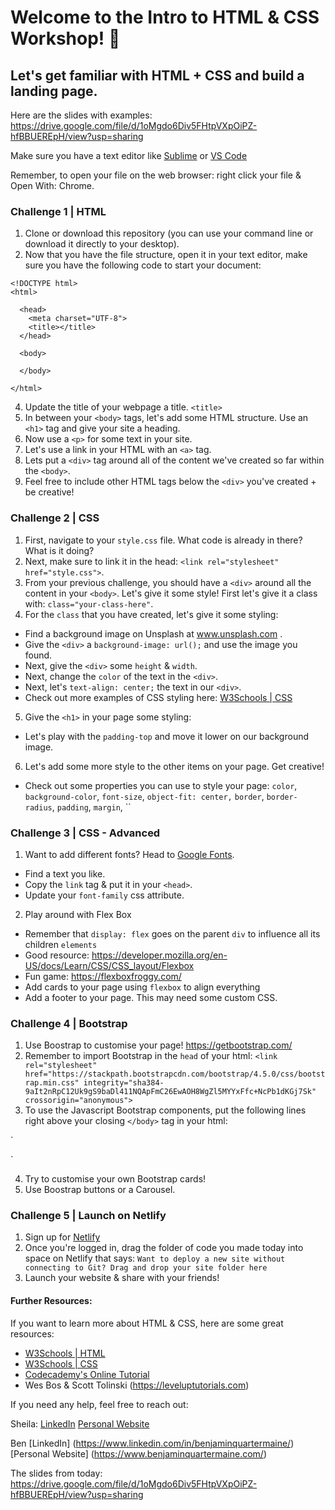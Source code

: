 # Welcome to the Intro to HTML & CSS Workshop! 💅



## Let's get familiar with HTML + CSS and build a landing page. 

Here are the slides with examples: https://drive.google.com/file/d/1oMgdo6Div5FHtpVXpOiPZ-hfBBUEREpH/view?usp=sharing

Make sure you have a text editor like [Sublime](https://www.sublimetext.com/3) or [VS Code](https://code.visualstudio.com/download)

Remember, to open your file on the web browser: right click your file & Open With: Chrome. 



### Challenge 1 | HTML
1. Clone or download this repository (you can use your command line or download it directly to your desktop). 
3. Now that you have the file structure, open it in your text editor, make sure you have the following code to start your document: 
```
<!DOCTYPE html>
<html>

  <head>
    <meta charset="UTF-8">
    <title></title>
  </head>

  <body>
  
  </body>
  
</html>
```
4. Update the title of your webpage a title. `<title>`
5. In between your `<body>` tags, let's add some HTML structure. Use an `<h1>` tag and give your site a heading.
6. Now use a `<p>` for some text in your site. 
7. Let's use a link in your HTML with an `<a>` tag.
8. Lets put a `<div>` tag around all of the content we've created so far within the `<body>`.
9. Feel free to include other HTML tags below the `<div>` you've created + be creative!



### Challenge 2 | CSS
1. First, navigate to your `style.css` file. What code is already in there? What is it doing? 
2. Next, make sure to link it in the head: `<link rel="stylesheet" href="style.css">`. 
3. From your previous challenge, you should have a `<div>` around all the content in your `<body>`. Let's give it some style! First let's give it a class with: `class="your-class-here"`. 
4. For the `class` that you have created, let's give it some styling: 
- Find a background image on Unsplash at www.unsplash.com .
- Give the `<div>` a `background-image: url();` and use the image you found. 
- Next, give the `<div>` some `height` & `width`. 
- Next, change the `color` of the text in the `<div>`. 
- Next, let's `text-align: center;` the text in our `<div>`. 
- Check out more examples of CSS styling here: [W3Schools | CSS](https://www.w3schools.com/css/)
5. Give the `<h1>` in your page some styling: 
- Let's play with the `padding-top` and move it lower on our background image. 
6. Let's add some more style to the other items on your page. Get creative! 
- Check out some properties you can use to style your page: `color`, `background-color`, `font-size`, `object-fit: center,` `border`, `border-radius`, `padding`, `margin`, ``



### Challenge 3 | CSS - Advanced
1. Want to add different fonts? Head to [Google Fonts](https://fonts.google.com/). 
- Find a text you like. 
- Copy the `link` tag & put it in your `<head>`. 
- Update your `font-family` css attribute. 

2. Play around with Flex Box
- Remember that `display: flex` goes on the parent `div` to influence all its children `elements` 
- Good resource: https://developer.mozilla.org/en-US/docs/Learn/CSS/CSS_layout/Flexbox
- Fun game: https://flexboxfroggy.com/
- Add cards to your page using `flexbox` to align everything
- Add a footer to your page. This may need some custom CSS. 



### Challenge 4 | Bootstrap
1. Use Boostrap to customise your page! https://getbootstrap.com/
2. Remember to import Bootstrap in the `head` of your html: 
`<link rel="stylesheet" href="https://stackpath.bootstrapcdn.com/bootstrap/4.5.0/css/bootstrap.min.css" integrity="sha384-9aIt2nRpC12Uk9gS9baDl411NQApFmC26EwAOH8WgZl5MYYxFfc+NcPb1dKGj7Sk" crossorigin="anonymous">`
3. To use the Javascript Bootstrap components, put the following lines right above your closing `</body>` tag in your html: 

`<script src="https://code.jquery.com/jquery-3.5.1.slim.min.js" integrity="sha384-DfXdz2htPH0lsSSs5nCTpuj/zy4C+OGpamoFVy38MVBnE+IbbVYUew+OrCXaRkfj" crossorigin="anonymous"></script>
<script src="https://cdn.jsdelivr.net/npm/popper.js@1.16.0/dist/umd/popper.min.js" integrity="sha384-Q6E9RHvbIyZFJoft+2mJbHaEWldlvI9IOYy5n3zV9zzTtmI3UksdQRVvoxMfooAo" crossorigin="anonymous"></script>
<script src="https://stackpath.bootstrapcdn.com/bootstrap/4.5.0/js/bootstrap.min.js" integrity="sha384-OgVRvuATP1z7JjHLkuOU7Xw704+h835Lr+6QL9UvYjZE3Ipu6Tp75j7Bh/kR0JKI" crossorigin="anonymous"></script>`
4. Try to customise your own Bootstrap cards! 
5. Use Boostrap buttons or a Carousel. 



### Challenge 5 | Launch on Netlify 
1. Sign up for [Netlify](www.netlify.com)
2. Once you're logged in, drag the folder of code you made today into space on Netlify that says: `Want to deploy a new site without connecting to Git? Drag and drop your site folder here`
3. Launch your website & share with your friends! 



#### Further Resources: 

If you want to learn more about HTML & CSS, here are some great resources: 
- [W3Schools | HTML](https://www.w3schools.com/tags/tag_img.asp)
- [W3Schools | CSS](https://www.w3schools.com/css/)
- [Codecademy's Online Tutorial](https://www.codecademy.com/catalog/language/html-css)
- Wes Bos & Scott Tolinski (https://leveluptutorials.com)

If you need any help, feel free to reach out:

Sheila:
[LinkedIn](https://www.linkedin.com/in/sheilaleveille/)
[Personal Website](www.sheilaleveille.com)

Ben
[LinkedIn] (https://www.linkedin.com/in/benjaminquartermaine/)
[Personal Website] (https://www.benjaminquartermaine.com/)


The slides from today:  https://drive.google.com/file/d/1oMgdo6Div5FHtpVXpOiPZ-hfBBUEREpH/view?usp=sharing


